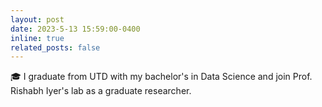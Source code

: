 ```yaml
---
layout: post
date: 2023-5-13 15:59:00-0400
inline: true
related_posts: false
---
```


🎓 I graduate from UTD with my bachelor's in Data Science and join Prof. Rishabh Iyer's lab as a graduate researcher.